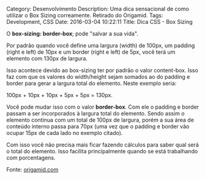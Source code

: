 Category: Desenvolvimento
Description: Uma dica sensacional de como utilizar o Box Sizing correamente. Retirado do Origamid.
Tags: Development, CSS
Date: 2016-03-04 10:22:11
Title: Dica CSS - Box Sizing


O **box-sizing: border-box**; pode "salvar a sua vida".

Por padrão quando você define uma largura (width) de 100px, um padding (right e left) de 10px e um border (right e left) de 5px, você terá um elemento com 130px de largura.

Isso acontece devido ao box-sizing ter por padrão o valor content-box. Isso faz com que os valores do width/height sejam somados ao do padding e border para gerar a largura total do elemento. Neste exemplo seria:

100px + 10px + 10px + 5px + 5px = 130px.

Você pode mudar isso com o valor **border-box**. Com ele o padding e border passam a ser incorporados à largura total do elemento. Sendo assim o elemento continua com um total de 100px de largura, porém a sua área de conteúdo interno passa para 70px (uma vez que o padding e border vão ocupar 15px de cada lado no exemplo citado).

Com isso você não precisa mais ficar fazendo cálculos para saber qual será o total do elemento. Isso facilita principalmente quando se está trabalhando com porcentagens.


Fonte: [origamid.com](https://www.origamid.com/codex/dica-01-css-box-sizing/)
